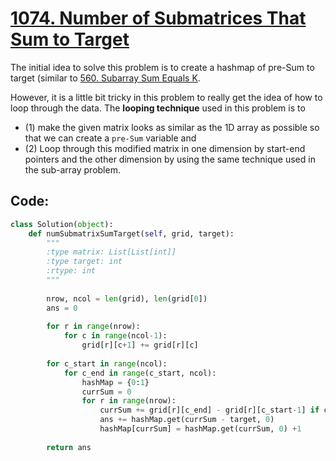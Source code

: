 # [1074. Number of Submatrices That Sum to Target](https://leetcode.com/problems/number-of-submatrices-that-sum-to-target/)

The initial idea to solve this problem is to create a hashmap of pre-Sum to target (similar to [560. Subarray Sum Equals K](https://leetcode.com/problems/subarray-sum-equals-k/).

However, it is a little bit tricky in this problem to really get the idea of how to loop through the data. The **looping technique** used in this problem is to 
* (1) make the given matrix looks as similar as the 1D array as possible so that we can create a `pre-Sum` variable and 
* (2) Loop through this modified matrix in one dimension by start-end pointers and the other dimension by using the same technique used in the sub-array problem.

## Code:

```python
class Solution(object):
    def numSubmatrixSumTarget(self, grid, target):
        """
        :type matrix: List[List[int]]
        :type target: int
        :rtype: int
        """
        
        nrow, ncol = len(grid), len(grid[0])
        ans = 0
        
        for r in range(nrow):
            for c in range(ncol-1):
                grid[r][c+1] += grid[r][c]
        
        for c_start in range(ncol):
            for c_end in range(c_start, ncol):
                hashMap = {0:1}
                currSum = 0
                for r in range(nrow):
                    currSum += grid[r][c_end] - grid[r][c_start-1] if c_start>0 else grid[r][c_end]
                    ans += hashMap.get(currSum - target, 0)
                    hashMap[currSum] = hashMap.get(currSum, 0) +1
        
        return ans
```
